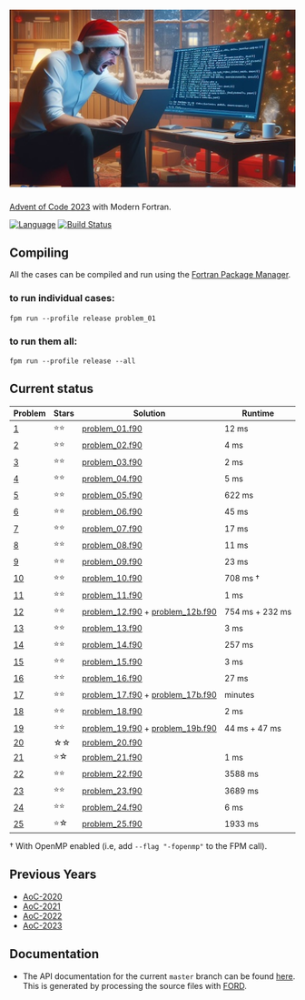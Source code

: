 ![aoc2023](media/aoc2023.jpg)
============

[Advent of Code 2023](https://adventofcode.com/2023) with Modern Fortran.

[![Language](https://img.shields.io/badge/-Fortran-734f96?logo=fortran&logoColor=white)](https://github.com/topics/fortran)
[![Build Status](https://github.com/jacobwilliams/AoC-2023/actions/workflows/CI.yml/badge.svg)](https://github.com/jacobwilliams/AoC-2023/actions)

## Compiling

All the cases can be compiled and run using the [Fortran Package Manager](https://fpm.fortran-lang.org).

### to run individual cases:

```
fpm run --profile release problem_01
```

### to run them all:

```
fpm run --profile release --all
```

## Current status

Problem  | Stars  | Solution | Runtime
--       | --     | --       | --
[1](https://adventofcode.com/2023/day/1)  | ⭐⭐ | [problem_01.f90](https://github.com/jacobwilliams/AoC-2023/blob/master/app/problem_01.f90) |  12 ms
[2](https://adventofcode.com/2023/day/2)  | ⭐⭐ | [problem_02.f90](https://github.com/jacobwilliams/AoC-2023/blob/master/app/problem_02.f90) |   4 ms
[3](https://adventofcode.com/2023/day/3)  | ⭐⭐ | [problem_03.f90](https://github.com/jacobwilliams/AoC-2023/blob/master/app/problem_03.f90) |   2 ms
[4](https://adventofcode.com/2023/day/4)  | ⭐⭐ | [problem_04.f90](https://github.com/jacobwilliams/AoC-2023/blob/master/app/problem_04.f90) |   5 ms
[5](https://adventofcode.com/2023/day/5)  | ⭐⭐ | [problem_05.f90](https://github.com/jacobwilliams/AoC-2023/blob/master/app/problem_05.f90) | 622 ms
[6](https://adventofcode.com/2023/day/6)  | ⭐⭐ | [problem_06.f90](https://github.com/jacobwilliams/AoC-2023/blob/master/app/problem_06.f90) |  45 ms
[7](https://adventofcode.com/2023/day/7)  | ⭐⭐ | [problem_07.f90](https://github.com/jacobwilliams/AoC-2023/blob/master/app/problem_07.f90) |  17 ms
[8](https://adventofcode.com/2023/day/8)  | ⭐⭐ | [problem_08.f90](https://github.com/jacobwilliams/AoC-2023/blob/master/app/problem_08.f90) |  11 ms
[9](https://adventofcode.com/2023/day/9)  | ⭐⭐ | [problem_09.f90](https://github.com/jacobwilliams/AoC-2023/blob/master/app/problem_09.f90) |  23 ms
[10](https://adventofcode.com/2023/day/10)| ⭐⭐ | [problem_10.f90](https://github.com/jacobwilliams/AoC-2023/blob/master/app/problem_10.f90) | 708 ms †
[11](https://adventofcode.com/2023/day/11)| ⭐⭐ | [problem_11.f90](https://github.com/jacobwilliams/AoC-2023/blob/master/app/problem_11.f90) |   1 ms
[12](https://adventofcode.com/2023/day/12)| ⭐⭐ | [problem_12.f90](https://github.com/jacobwilliams/AoC-2023/blob/master/app/problem_12.f90) + [problem_12b.f90](https://github.com/jacobwilliams/AoC-2023/blob/master/app/problem_12b.f90)  | 754 ms + 232 ms
[13](https://adventofcode.com/2023/day/13)| ⭐⭐ | [problem_13.f90](https://github.com/jacobwilliams/AoC-2023/blob/master/app/problem_13.f90) |   3 ms
[14](https://adventofcode.com/2023/day/14)| ⭐⭐  | [problem_14.f90](https://github.com/jacobwilliams/AoC-2023/blob/master/app/problem_14.f90) | 257 ms
[15](https://adventofcode.com/2023/day/15)| ⭐⭐  | [problem_15.f90](https://github.com/jacobwilliams/AoC-2023/blob/master/app/problem_15.f90) | 3 ms
[16](https://adventofcode.com/2023/day/16)| ⭐⭐ | [problem_16.f90](https://github.com/jacobwilliams/AoC-2023/blob/master/app/problem_16.f90) | 27 ms
[17](https://adventofcode.com/2023/day/17)| ⭐⭐  | [problem_17.f90](https://github.com/jacobwilliams/AoC-2023/blob/master/app/problem_17.f90) + [problem_17b.f90](https://github.com/jacobwilliams/AoC-2023/blob/master/app/problem_17b.f90) | minutes
[18](https://adventofcode.com/2023/day/18)| ⭐⭐  | [problem_18.f90](https://github.com/jacobwilliams/AoC-2023/blob/master/app/problem_18.f90) | 2 ms
[19](https://adventofcode.com/2023/day/19)| ⭐⭐ | [problem_19.f90](https://github.com/jacobwilliams/AoC-2023/blob/master/app/problem_19.f90) + [problem_19b.f90](https://github.com/jacobwilliams/AoC-2023/blob/master/app/problem_19b.f90) | 44 ms + 47 ms
[20](https://adventofcode.com/2023/day/20)| ☆☆  | [problem_20.f90](https://github.com/jacobwilliams/AoC-2023/blob/master/app/problem_20.f90) |
[21](https://adventofcode.com/2023/day/21)| ⭐☆  | [problem_21.f90](https://github.com/jacobwilliams/AoC-2023/blob/master/app/problem_21.f90) | 1 ms
[22](https://adventofcode.com/2023/day/22)| ⭐⭐  | [problem_22.f90](https://github.com/jacobwilliams/AoC-2023/blob/master/app/problem_22.f90) | 3588 ms
[23](https://adventofcode.com/2023/day/23)| ⭐⭐  | [problem_23.f90](https://github.com/jacobwilliams/AoC-2023/blob/master/app/problem_23.f90) | 3689 ms
[24](https://adventofcode.com/2023/day/24)| ⭐⭐  | [problem_24.f90](https://github.com/jacobwilliams/AoC-2023/blob/master/app/problem_24.f90) | 6 ms
[25](https://adventofcode.com/2023/day/25)| ⭐☆  | [problem_25.f90](https://github.com/jacobwilliams/AoC-2023/blob/master/app/problem_25.f90) | 1933 ms

† With OpenMP enabled (i.e, add `--flag "-fopenmp"` to the FPM call).

## Previous Years

 * [AoC-2020](https://github.com/jacobwilliams/AoC-2020)
 * [AoC-2021](https://github.com/jacobwilliams/AoC-2021)
 * [AoC-2022](https://github.com/jacobwilliams/AoC-2022)
 * [AoC-2023](https://github.com/jacobwilliams/AoC-2023)

 ## Documentation

 * The API documentation for the current ```master``` branch can be found [here](https://jacobwilliams.github.io/AoC-2023/).  This is generated by processing the source files with [FORD](https://github.com/Fortran-FOSS-Programmers/ford).
